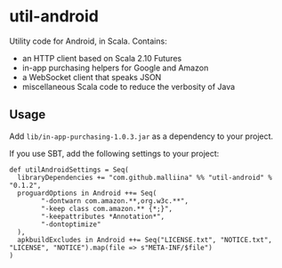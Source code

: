 # util-android #

Utility code for Android, in Scala. Contains:

* an HTTP client based on Scala 2.10 Futures
* in-app purchasing helpers for Google and Amazon
* a WebSocket client that speaks JSON
* miscellaneous Scala code to reduce the verbosity of Java

## Usage ##

Add `lib/in-app-purchasing-1.0.3.jar` as a dependency to your project.

If you use SBT, add the following settings to your project:

```
def utilAndroidSettings = Seq(
  libraryDependencies += "com.github.malliina" %% "util-android" % "0.1.2",
  proguardOptions in Android ++= Seq(
        "-dontwarn com.amazon.**,org.w3c.**",
        "-keep class com.amazon.** {*;}",
        "-keepattributes *Annotation*",
        "-dontoptimize"
  ),
  apkbuildExcludes in Android ++= Seq("LICENSE.txt", "NOTICE.txt", "LICENSE", "NOTICE").map(file => s"META-INF/$file")
)
```
